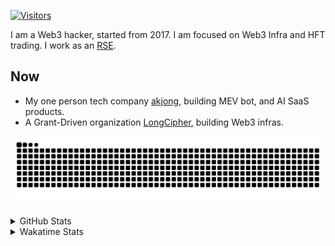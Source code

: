 <!-- markdownlint-disable MD041 MD010 MD033 -->
[![Visitors](https://api.visitorbadge.io/api/daily?path=Akagi201%2FAkagi201&label=Visitors%20Today&countColor=%2337d67a)](https://visitorbadge.io/status?path=Akagi201%2FAkagi201)

I am a Web3 hacker, started from 2017. I am focused on Web3 Infra and HFT trading.
I work as an [RSE](https://us-rse.org/about/what-is-an-rse/).

## Now

* My one person tech company [akjong](https://github.com/akjong), building MEV bot, and AI SaaS products.
* A Grant-Driven organization [LongCipher](https://github.com/longcipher), building Web3 infras.

[![github contribution grid snake animation](https://raw.githubusercontent.com/Akagi201/Akagi201/output/github-contribution-grid-snake.svg#gh-light-mode-only)](https://github.com/Akagi201)

<details>
<summary>GitHub Stats</summary>
  <a href="https://github.com/Akagi201"><img alt="Profile Detail" src="https://raw.githubusercontent.com/Akagi201/Akagi201/master/profile-summary-card-output/dracula/0-profile-details.svg" /></a>
  <a href="https://github.com/Akagi201"><img alt="Github Stats" src="https://raw.githubusercontent.com/Akagi201/Akagi201/master/profile-summary-card-output/dracula/3-stats.svg" /></a>
  <a href="https://github.com/Akagi201"><img alt="Lang By Commits" src="https://raw.githubusercontent.com/Akagi201/Akagi201/master/profile-summary-card-output/dracula/2-most-commit-language.svg" /></a>
</details>

<details>
<summary>Wakatime Stats</summary>
<br>

<!--START_SECTION:waka-->

```txt
From: 05 May 2025 - To: 12 May 2025

Total Time: 17 hrs 52 mins

Other             9 hrs 15 mins   █████████████░░░░░░░░░░░░   51.75 %
Rust              6 hrs 5 mins    ████████▓░░░░░░░░░░░░░░░░   34.08 %
TOML              1 hr 9 mins     █▓░░░░░░░░░░░░░░░░░░░░░░░   06.45 %
sh                47 mins         █░░░░░░░░░░░░░░░░░░░░░░░░   04.45 %
Markdown          17 mins         ▒░░░░░░░░░░░░░░░░░░░░░░░░   01.59 %
Diff              7 mins          ▒░░░░░░░░░░░░░░░░░░░░░░░░   00.68 %
TypeScript        3 mins          ░░░░░░░░░░░░░░░░░░░░░░░░░   00.31 %
Go                3 mins          ░░░░░░░░░░░░░░░░░░░░░░░░░   00.30 %
YAML              1 min           ░░░░░░░░░░░░░░░░░░░░░░░░░   00.10 %
Makefile          0 secs          ░░░░░░░░░░░░░░░░░░░░░░░░░   00.09 %
```

<!--END_SECTION:waka-->

</details>
